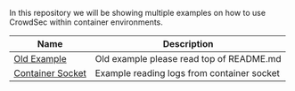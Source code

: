 In this repository we will be showing multiple examples on how to use CrowdSec within container environments.


| Name  | Description  |
| ------------- | ------------- |
| [Old Example](/old_example/)  | Old example please read top of README.md |
| [Container Socket](/container-socket/) | Example reading logs from container socket |